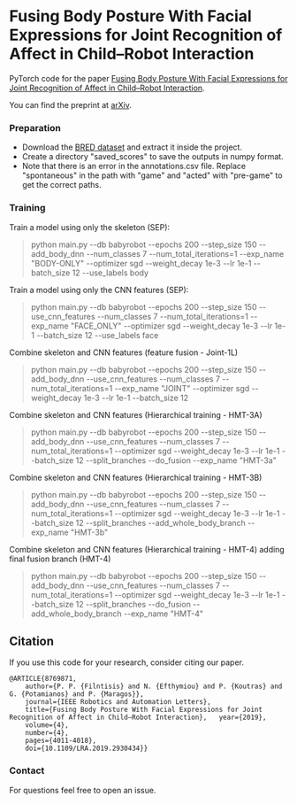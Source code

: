 # Fusing Body Posture With Facial Expressions for Joint Recognition of Affect in Child–Robot Interaction

PyTorch code for the paper [Fusing Body Posture With Facial Expressions for Joint Recognition of Affect in Child–Robot Interaction](https://ieeexplore.ieee.org/abstract/document/8769871).

You can find the preprint at [arXiv](https://arxiv.org/abs/1901.01805).

### Preparation
* Download the [BRED dataset](https://zenodo.org/record/3233060) and extract it inside the project.
* Create a directory "saved_scores" to save the outputs in numpy format.
* Note that there is an error in the annotations.csv file. Replace "spontaneous" in the path with "game" and "acted" with "pre-game" to get the correct paths.

### Training


Train a model using only the skeleton (SEP):

>  python main.py --db babyrobot --epochs 200 --step_size 150 --add_body_dnn --num_classes 7 --num_total_iterations=1 --exp_name "BODY-ONLY" --optimizer sgd --weight_decay 1e-3 --lr 1e-1 --batch_size 12 --use_labels body



Train a model using only the CNN features (SEP):

> python main.py --db babyrobot --epochs 200 --step_size 150 --use_cnn_features --num_classes 7 --num_total_iterations=1 --exp_name "FACE_ONLY" --optimizer sgd --weight_decay 1e-3 --lr 1e-1 --batch_size 12 --use_labels face



Combine skeleton and CNN features (feature fusion - Joint-1L)

> python main.py --db babyrobot --epochs 200 --step_size 150 --add_body_dnn --use_cnn_features --num_classes 7 --num_total_iterations=1 --exp_name "JOINT" --optimizer sgd --weight_decay 1e-3 --lr 1e-1 --batch_size 12


Combine skeleton and CNN features (Hierarchical training - HMT-3A)

>  python main.py --db babyrobot --epochs 200 --step_size 150 --add_body_dnn --use_cnn_features --num_classes 7 --num_total_iterations=1 --optimizer sgd --weight_decay 1e-3 --lr 1e-1 --batch_size 12 --split_branches --do_fusion --exp_name "HMT-3a"


Combine skeleton and CNN features (Hierarchical training - HMT-3B)

>  python main.py --db babyrobot --epochs 200 --step_size 150 --add_body_dnn --use_cnn_features --num_classes 7 --num_total_iterations=1 --optimizer sgd --weight_decay 1e-3 --lr 1e-1 --batch_size 12 --split_branches --add_whole_body_branch --exp_name "HMT-3b"


Combine skeleton and CNN features (Hierarchical training - HMT-4) adding final fusion branch (HMT-4)

> python main.py --db babyrobot --epochs 200 --step_size 150 --add_body_dnn --use_cnn_features --num_classes 7 --num_total_iterations=1 --optimizer sgd --weight_decay 1e-3 --lr 1e-1 --batch_size 12 --split_branches --do_fusion --add_whole_body_branch --exp_name "ΗΜΤ-4"




## Citation
If you use this code for your research, consider citing our paper.
```
@ARTICLE{8769871,  
	author={P. P. {Filntisis} and N. {Efthymiou} and P. {Koutras} and G. {Potamianos} and P. {Maragos}},  
	journal={IEEE Robotics and Automation Letters},   
	title={Fusing Body Posture With Facial Expressions for Joint Recognition of Affect in Child–Robot Interaction},   year={2019},  
	volume={4},  
	number={4},  
	pages={4011-4018},  
	doi={10.1109/LRA.2019.2930434}}
```


### Contact 
For questions feel free to open an issue.
